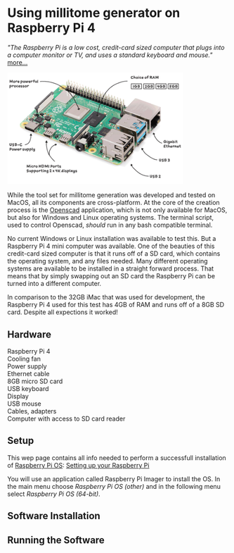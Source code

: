 # Using millitome generator on Raspberry Pi 4

*"The Raspberry Pi is a low cost, credit-card sized computer that plugs into a computer monitor or TV, and uses a standard keyboard and mouse."* [more...](https://www.raspberrypi.org/help/what-%20is-a-raspberry-pi/)

<img src="images/raspi4-1.png" width="400">

While the tool set for millitome generation was developed and tested on MacOS, all its components are cross-platform. At the core of the creation process is the [Openscad](https://openscad.org) application, which is not only available for MacOS, but also for Windows and Linux operating systems. The terminal script, used to control Openscad, *should* run in any bash compatible terminal.

No current Windows or Linux installation was available to test this. But a Raspberry Pi 4 mini computer was available. One of the beauties of this credit-card sized computer is that it runs off of a SD card, which contains the operating system, and any files needed. Many different operating systems are available to be installed in a straight forward process. That means that by simply swapping out an SD card the Raspberry Pi can be turned into a different computer. 

In comparison to the 32GB iMac that was used for development, the Raspberry Pi 4 used for this test has 4GB of RAM and runs off of a 8GB SD card. Despite all expections it worked!

## Hardware

Raspberry Pi 4<br> 
Cooling fan<br>
Power supply<br>
Ethernet cable<br>
8GB micro SD card<br>
USB keyboard<br>
Display<br>
USB mouse<br>
Cables, adapters<br>
Computer with access to SD card reader

## Setup

This wep page contains all info needed to perform a successfull installation of [Raspberry Pi OS](https://www.raspberrypi.com/documentation/computers/os.html#introduction):
[Setting up your Raspberry Pi](https://www.raspberrypi.com/documentation/computers/getting-started.html)

You will use an application called Raspberry Pi Imager to install the OS. In the main menu choose *Raspberry Pi OS (other)* and in the following menu select *Raspberry Pi OS (64-bit)*.




## Software Installation

## Running the Software
